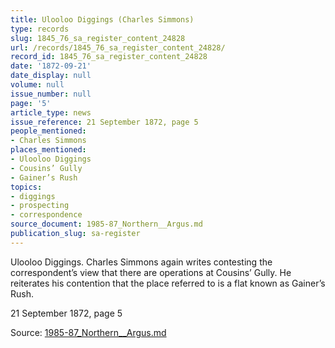```yaml
---
title: Ulooloo Diggings (Charles Simmons)
type: records
slug: 1845_76_sa_register_content_24828
url: /records/1845_76_sa_register_content_24828/
record_id: 1845_76_sa_register_content_24828
date: '1872-09-21'
date_display: null
volume: null
issue_number: null
page: '5'
article_type: news
issue_reference: 21 September 1872, page 5
people_mentioned:
- Charles Simmons
places_mentioned:
- Ulooloo Diggings
- Cousins’ Gully
- Gainer’s Rush
topics:
- diggings
- prospecting
- correspondence
source_document: 1985-87_Northern__Argus.md
publication_slug: sa-register
---
```


Ulooloo Diggings.  Charles Simmons again writes contesting the correspondent’s view that there are operations at Cousins’ Gully.  He reiterates his contention that the place referred to is a flat known as Gainer’s Rush.

21 September 1872, page 5

Source: [1985-87_Northern__Argus.md](/downloads/markdown/1985-87_Northern__Argus.md)
